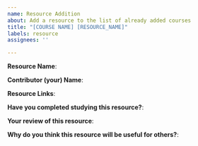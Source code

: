 ```yaml
---
name: Resource Addition
about: Add a resource to the list of already added courses
title: "[COURSE NAME] [RESOURCE_NAME]"
labels: resource
assignees: ''

---
```


**Resource Name**:

**Contributor (your) Name**:

**Resource Links**:

**Have you completed studying this resource?**:

**Your review of this resource**:

**Why do you think this resource will be useful for others?**:

